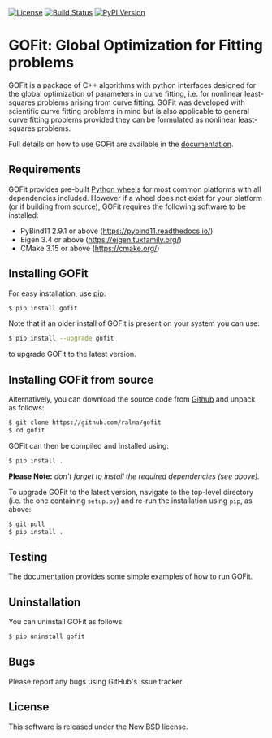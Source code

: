 
[![License](https://img.shields.io/badge/License-BSD_3--Clause-blue.svg)](https://opensource.org/licenses/BSD-3-Clause)
[![Build Status](https://img.shields.io/github/workflow/status/ralna/gofit/Tests)](https://github.com/ralna/gofit/actions/workflows/test.yml)
[![PyPI Version](https://img.shields.io/pypi/v/gofit.svg)](https://pypi.python.org/pypi/gofit)

GOFit: Global Optimization for Fitting problems
===============================================

GOFit is a package of C++ algorithms with python interfaces designed for the global optimization of parameters in curve fitting, i.e. for nonlinear least-squares problems arising from curve fitting. GOFit was developed with scientific curve fitting problems in mind but is also applicable to general curve fitting problems provided they can be formulated as nonlinear least-squares problems.

Full details on how to use GOFit are available in the [documentation](https://ralna.github.io/gofit/).

Requirements
------------
GOFit provides pre-built [Python wheels](https://realpython.com/python-wheels/) for most common platforms with all dependencies included. However if a wheel does not exist for your platform (or if building from source), GOFit requires the following software to be installed:

* PyBind11 2.9.1 or above (<https://pybind11.readthedocs.io/>)
* Eigen 3.4 or above (<https://eigen.tuxfamily.org/>)
* CMake 3.15 or above (<https://cmake.org/>)

Installing GOFit
----------------
For easy installation, use [pip](http://www.pip-installer.org/):

```bash
$ pip install gofit
```

Note that if an older install of GOFit is present on your system you can use:

```bash
$ pip install --upgrade gofit
```

to upgrade GOFit to the latest version.

Installing GOFit from source
----------------------------
Alternatively, you can download the source code from [Github](https://github.com/ralna/gofit) and unpack as follows:

```bash
$ git clone https://github.com/ralna/gofit
$ cd gofit
```

GOFit can then be compiled and installed using:

```bash
$ pip install .
```

**Please Note:** *don't forget to install the required dependencies (see above).*

To upgrade GOFit to the latest version, navigate to the top-level directory (i.e. the one containing `setup.py`) and re-run the installation using `pip`, as above:

```bash
$ git pull
$ pip install .
```

Testing
-------
The [documentation](https://ralna.github.io/gofit/) provides some simple examples of how to run GOFit.

Uninstallation
--------------
You can uninstall GOFit as follows:

```bash
$ pip uninstall gofit
```

Bugs
----
Please report any bugs using GitHub's issue tracker.

License
-------
This software is released under the New BSD license.
